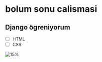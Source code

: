 # bolum sonu calismasi
## Django ögreniyorum

- [ ] HTML
- [ ] CSS

![15%](https://progress-bar.dev/15)
